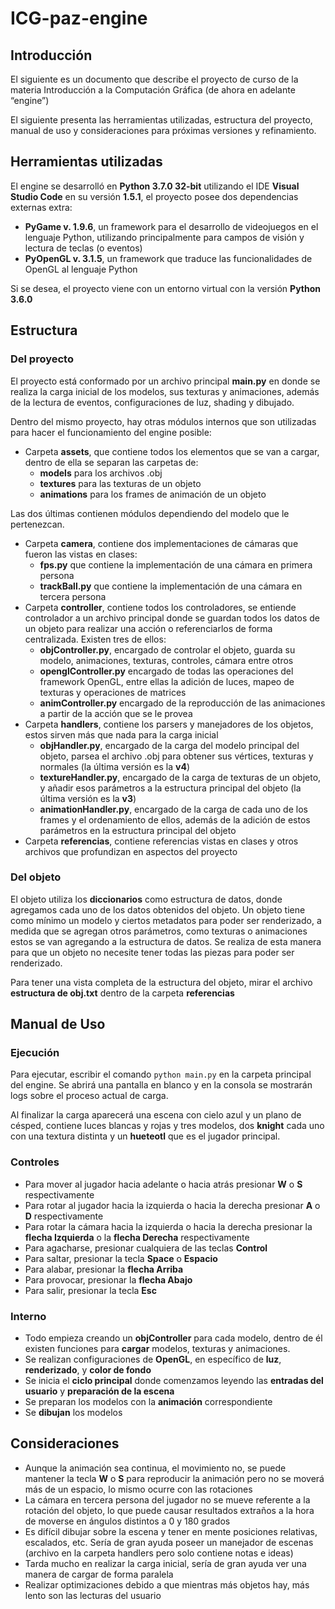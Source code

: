 # ICG-paz-engine
## Introducción
El siguiente es un documento que describe el proyecto de curso de la materia Introducción a la Computación Gráfica (de ahora en adelante “engine”)

El siguiente presenta las herramientas utilizadas, estructura del proyecto, manual de uso y consideraciones para próximas versiones y refinamiento.

## Herramientas utilizadas
El engine se desarrolló en **Python 3.7.0 32-bit** utilizando el IDE **Visual Studio Code** en su versión **1.5.1**, el proyecto posee dos dependencias externas extra:
- **PyGame v. 1.9.6**, un framework para el desarrollo de videojuegos en el lenguaje Python, utilizando principalmente para campos de visión y lectura de teclas (o eventos)
- **PyOpenGL v. 3.1.5**, un framework que traduce las funcionalidades de OpenGL al lenguaje Python

Si se desea, el proyecto viene con un entorno virtual con la versión **Python 3.6.0**

## Estructura
### Del proyecto
El proyecto está conformado por un archivo principal **main.py** en donde se realiza la carga inicial de los modelos, sus texturas y animaciones, además de la lectura de eventos, configuraciones de luz, shading y dibujado.

Dentro del mismo proyecto, hay otras módulos internos que son utilizadas para hacer el funcionamiento del engine posible:
- Carpeta **assets**, que contiene todos los elementos que se van a cargar, dentro de ella se separan las carpetas de:
    - **models** para los archivos .obj
    - **textures** para las texturas de un objeto
    - **animations** para los frames de animación de un objeto 

Las dos últimas contienen módulos dependiendo del modelo que le pertenezcan.
- Carpeta **camera**, contiene dos implementaciones de cámaras que fueron las vistas en clases: 
    - **fps.py** que contiene la implementación de una cámara en primera persona
    - **trackBall.py** que contiene la implementación de una cámara en tercera persona
- Carpeta **controller**, contiene todos los controladores, se entiende controlador a un archivo principal donde se guardan todos los datos de un objeto para realizar una acción o referenciarlos de forma centralizada. Existen tres de ellos:
    - **objController.py**, encargado de controlar el objeto, guarda su modelo, animaciones, texturas, controles, cámara entre otros
    - **openglController.py** encargado de todas las operaciones del framework OpenGL, entre ellas la adición de luces, mapeo de texturas y operaciones de matrices
    - **animController.py** encargado de la reproducción de las animaciones a partir de la acción que se le provea
- Carpeta **handlers**, contiene los parsers y manejadores de los objetos, estos sirven más que nada para la carga inicial
    - **objHandler.py**, encargado de la carga del modelo principal del objeto, parsea el archivo .obj para obtener sus vértices, texturas y normales (la última versión es la **v4**)
    - **textureHandler.py**, encargado de la carga de texturas de un objeto, y añadir esos parámetros a la estructura principal del objeto (la última versión es la **v3**)
    - **animationHandler.py**, encargado de la carga de cada uno de los frames y el ordenamiento de ellos, además de la adición de estos parámetros en la estructura principal del objeto
- Carpeta **referencias**, contiene referencias vistas en clases y otros archivos que profundizan en aspectos del proyecto

### Del objeto
El objeto utiliza los **diccionarios** como estructura de datos, donde agregamos cada uno de los datos obtenidos del objeto. Un objeto tiene como mínimo un modelo y ciertos metadatos para poder ser renderizado, a medida que se agregan otros parámetros, como texturas o animaciones estos se van agregando a la estructura de datos. Se realiza de esta manera para que un objeto no necesite tener todas las piezas para poder ser renderizado.

Para tener una vista completa de la estructura del objeto, mirar el archivo **estructura de obj.txt** dentro de la carpeta **referencias**

## Manual de Uso
### Ejecución
Para ejecutar, escribir el comando `python main.py` en la carpeta principal del engine. Se abrirá una pantalla en blanco y en la consola se mostrarán logs sobre el proceso actual de carga.

Al finalizar la carga aparecerá una escena con cielo azul y un plano de césped, contiene luces blancas y rojas y tres modelos, dos **knight** cada uno con una textura distinta y un **hueteotl** que es el jugador principal.

### Controles
- Para mover al jugador hacia adelante o hacia atrás presionar **W** o **S** respectivamente
- Para rotar al jugador hacia la izquierda o hacia la derecha presionar **A** o **D** respectivamente
- Para rotar la cámara hacia la izquierda o hacia la derecha presionar la **flecha Izquierda** o la **flecha Derecha** respectivamente
- Para agacharse, presionar cualquiera de las teclas **Control**
- Para saltar, presionar la tecla **Space** o **Espacio**
- Para alabar, presionar la **flecha Arriba**
- Para provocar, presionar la **flecha Abajo**
- Para salir, presionar la tecla **Esc**

### Interno
- Todo empieza creando un **objController** para cada modelo, dentro de él existen funciones para **cargar** modelos, texturas y animaciones.
- Se realizan configuraciones de **OpenGL**, en específico de **luz**, **renderizado**, y **color de fondo**
- Se inicia el **ciclo principal** donde comenzamos leyendo las **entradas del usuario** y **preparación de la escena**
- Se preparan los modelos con la **animación** correspondiente
- Se **dibujan** los modelos

## Consideraciones
- Aunque la animación sea continua, el movimiento no, se puede mantener la tecla **W** o **S** para reproducir la animación pero no se moverá más de un espacio, lo mismo ocurre con las rotaciones
- La cámara en tercera persona del jugador no se mueve referente a la rotación del objeto, lo que puede causar resultados extraños a la hora de moverse en ángulos distintos a 0 y 180 grados
- Es difícil dibujar sobre la escena y tener en mente posiciones relativas, escalados, etc. Sería de gran ayuda poseer un manejador de escenas (archivo en la carpeta handlers pero solo contiene notas e ideas)
- Tarda mucho en realizar la carga inicial, sería de gran ayuda ver una manera de cargar de forma paralela
- Realizar optimizaciones debido a que mientras más objetos hay, más lento son las lecturas del usuario
